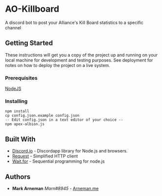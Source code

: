 # AO-Killboard

A discord bot to post your Alliance's Kill Board statistics to a specific channel

## Getting Started

These instructions will get you a copy of the project up and running on your local machine for development and testing purposes. See deployment for notes on how to deploy the project on a live system.

### Prerequisites

[NodeJS]()

### Installing

```
npm install
cp config.json.example config.json
-- Edit config.json in a text editor of your choice --
npm apex-albion.js
```
## Built With

* [Discord.io](https://github.com/izy521/discord.io/) - Discordapp library for Node.js and browsers.
* [Request](https://github.com/request/request) - Simplified HTTP client
* [Wait.for](https://github.com/luciotato/waitfor) - Sequential programming for node.js

## Authors

* **Mark Arneman** *Marn#8945* - [Arneman.me](http://arneman.me)